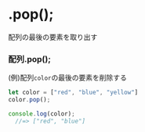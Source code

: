 # .pop();
配列の最後の要素を取り出す
  
### 配列.pop();
  
(例)配列`color`の最後の要素を削除する
  
```js
let color = ["red", "blue", "yellow"]
color.pop();

console.log(color);
  //=> ["red", "blue"]
```
